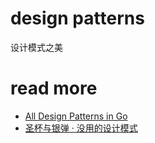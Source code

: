# design patterns

设计模式之美

# read more

* [All Design Patterns in Go](https://golangbyexample.com/all-design-patterns-golang/)
* [圣杯与银弹 · 没用的设计模式](https://draveness.me/holy-grail-design-pattern/)

